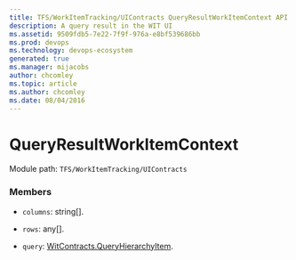 ```yaml
---
title: TFS/WorkItemTracking/UIContracts QueryResultWorkItemContext API | Extensions for Azure DevOps Services
description: A query result in the WIT UI
ms.assetid: 9509fdb5-7e22-7f9f-976a-e8bf539686bb
ms.prod: devops
ms.technology: devops-ecosystem
generated: true
ms.manager: mijacobs
author: chcomley
ms.topic: article
ms.author: chcomley
ms.date: 08/04/2016
---
```


# QueryResultWorkItemContext

Module path: `TFS/WorkItemTracking/UIContracts`


### Members

* `columns`: string[]. 

* `rows`: any[]. 

* `query`: [WitContracts.QueryHierarchyItem](../../../TFS/WorkItemTracking/Contracts/QueryHierarchyItem.md). 

